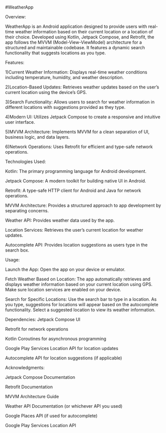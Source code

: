 #WeatherApp

Overview:

WeatherApp is an Android application designed to provide users with real-time weather information based on their current location or a location of their choice. Developed using Kotlin, Jetpack Compose, and Retrofit, the app follows the MVVM (Model-View-ViewModel) architecture for a structured and maintainable codebase. It features a dynamic search functionality that suggests locations as you type.


Features:

1)Current Weather Information: Displays real-time weather conditions including temperature, humidity, and weather description.

2)Location-Based Updates: Retrieves weather updates based on the user’s current location using the device’s GPS.

3)Search Functionality: Allows users to search for weather information in different locations with suggestions provided as they type.

4)Modern UI: Utilizes Jetpack Compose to create a responsive and intuitive user interface.

5)MVVM Architecture: Implements MVVM for a clean separation of UI, business logic, and data layers.

6)Network Operations: Uses Retrofit for efficient and type-safe network operations.



Technologies Used:

Kotlin: The primary programming language for Android development.

Jetpack Compose: A modern toolkit for building native UI in Android.

Retrofit: A type-safe HTTP client for Android and Java for network operations.

MVVM Architecture: Provides a structured approach to app development by separating concerns.

Weather API: Provides weather data used by the app.

Location Services: Retrieves the user’s current location for weather updates.

Autocomplete API: Provides location suggestions as users type in the search box.



Usage:

Launch the App: Open the app on your device or emulator.

Fetch Weather Based on Location: The app automatically retrieves and displays weather information based on your current location using GPS. Make sure location services are enabled on your device.

Search for Specific Locations: Use the search bar to type in a location. As you type, suggestions for locations will appear based on the autocomplete functionality. Select a suggested location to view its weather information.



Dependencies:
Jetpack Compose UI

Retrofit for network operations

Kotlin Coroutines for asynchronous programming

Google Play Services Location API for location updates

Autocomplete API for location suggestions (if applicable)



Acknowledgments:

Jetpack Compose Documentation

Retrofit Documentation

MVVM Architecture Guide

Weather API Documentation (or whichever API you used)

Google Places API (if used for autocomplete)

Google Play Services Location API


